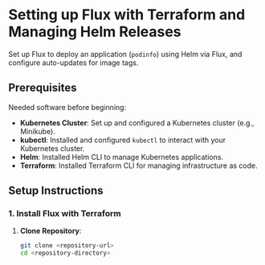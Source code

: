 # Setting up Flux with Terraform and Managing Helm Releases

Set up Flux to deploy an application (`podinfo`) using Helm via Flux, and configure auto-updates for image tags.

## Prerequisites

Needed software before beginning:

- **Kubernetes Cluster**: Set up and configured a Kubernetes cluster (e.g., Minikube).
- **kubectl**: Installed and configured `kubectl` to interact with your Kubernetes cluster.
- **Helm**: Installed Helm CLI to manage Kubernetes applications.
- **Terraform**: Installed Terraform CLI for managing infrastructure as code.

## Setup Instructions

### 1. Install Flux with Terraform

1. **Clone Repository**:
   ```sh
   git clone <repository-url>
   cd <repository-directory>
